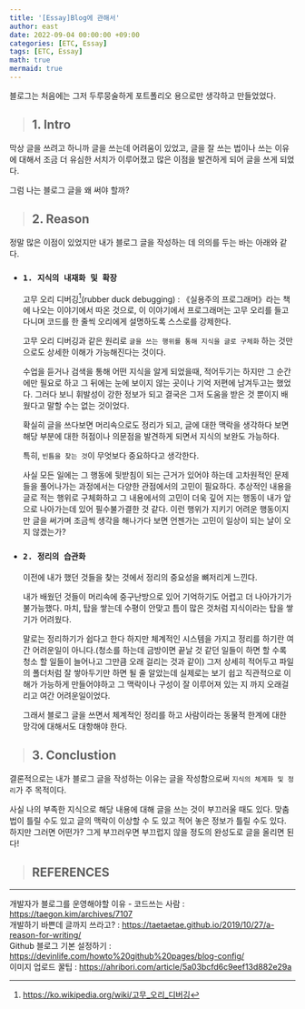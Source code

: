 ```yaml
---
title: '[Essay]Blog에 관해서'
author: east
date: 2022-09-04 00:00:00 +09:00
categories: [ETC, Essay]
tags: [ETC, Essay]
math: true
mermaid: true
---
```


블로그는 처음에는 그저 두루뭉술하게 포트폴리오 용으로만 생각하고 만들었었다.

> ## 1. Intro

막상 글을 쓰려고 하니까 글을 쓰는데 어려움이 있었고, 글을 잘 쓰는 법이나 쓰는 이유에 대해서 조금 더 유심한 서치가 이루어졌고 많은 이점을 발견하게 되어 글을 쓰게 되었다.

그럼 나는 블로그 글을 왜 써야 할까? 

> ## 2. Reason

정말 많은 이점이 있었지만 내가 블로그 글을 작성하는 데 의의를 두는 바는 아래와 같다.

- ### `1. 지식의 내재화 및 확장`
  
  고무 오리 디버깅[^1](rubber duck debugging)
  : 《실용주의 프로그래머》라는 책에 나오는 이야기에서 따온 것으로, 이 이야기에서 프로그래머는 고무 오리를 들고 다니며 코드를 한 줄씩 오리에게 설명하도록 스스로를 강제한다.  
  
  고무 오리 디버깅과 같은 원리로 `글을 쓰는 행위를 통해 지식을 글로 구체화` 하는 것만으로도 상세한 이해가 가능해진다는 것이다.
  
  수업을 듣거나 검색을 통해 어떤 지식을 알게 되었을때, 적어두기는 하지만 그 순간에만 필요로 하고 그 뒤에는 눈에 보이지 않는 곳이나 기억 저편에 남겨두고는 했었다. 그러다 보니 휘발성이 강한 정보가 되고 결국은 그저 도움을 받은 것 뿐이지 배웠다고 말할 수는 없는 것이었다.
  
  확실히 글을 쓰다보면 머리속으로도 정리가 되고, 글에 대한 맥락을 생각하다 보면 해당 부분에 대한 허점이나 의문점을 발견하게 되면서 지식의 보완도 가능하다. 
  
  특히, `빈틈을 찾는 것`이 무엇보다 중요하다고 생각한다.
  
  사실 모든 일에는 그 행동에 뒷받침이 되는 근거가 있어야 하는데 고차원적인 문제들을 풀어나가는 과정에서는 다양한 관점에서의 고민이 필요하다. 추상적인 내용을 글로 적는 행위로 구체화하고 그 내용에서의 고민이 더욱 깊어 지는 행동이 내가 앞으로 나아가는데 있어 필수불가결한 것 같다. 이런 행위가 지키기 어려운 행동이지만 글을 써가며 조금씩 생각을 해나가다 보면 언젠가는 고민이 일상이 되는 날이 오지 않겠는가?
  
- ### `2. 정리의 습관화`
    
  이전에 내가 했던 것들을 찾는 것에서 정리의 중요성을 뼈저리게 느낀다.

  내가 배웠던 것들이 머리속에 중구난방으로 있어 기억하기도 어렵고 더 나아가기가 불가능했다. 마치, 탑을 쌓는데 수평이 안맞고 틈이 많은 것처럼 지식이라는 탑을 쌓기가 어려웠다.

  말로는 정리하기가 쉽다고 한다 하지만 체계적인 시스템을 가지고 정리를 하기란 여간 어려운일이 아니다.(청소를 하는데 금방이면 끝날 것 같던 일들이 하면 할 수록 청소 할 일들이 늘어나고 그만큼 오래 걸리는 것과 같이) 그저 상세히 적어두고 파일의 폴더처럼 잘 쌓아두기만 하면 될 줄 알았는데 실제로는 보기 쉽고 직관적으로 이해가 가능하게 만들어야하고 그 맥락이나 구성이 잘 이루어져 있는 지 까지 오래걸리고 여간 어려운일이었다. 

  그래서 블로그 글을 쓰면서 체계적인 정리를 하고 사람이라는 동물적 한계에 대한 망각에 대해서도 대항해야 한다.

  
> ## 3. Conclustion

결론적으로는 내가 블로그 글을 작성하는 이유는 글을 작성함으로써 `지식의 체계화 및 정리`가 주 목적이다.

사실 나의 부족한 지식으로 해당 내용에 대해 글을 쓰는 것이 부끄러울 때도 있다.
맞춤법이 틀릴 수도 있고 글의 맥락이 이상할 수 도 있고 적어 놓은 정보가 틀릴 수도 있다. 하지만 그러면 어떤가? 그게 부끄러우면 부끄럽지 않을 정도의 완성도로 글을 올리면 된다!

> ## REFERENCES

---
개발자가 블로그를 운영해야할 이유 - 코드쓰는 사람 : https://taegon.kim/archives/7107  
개발하기 바쁜데 글까지 쓰라고? : https://taetaetae.github.io/2019/10/27/a-reason-for-writing/  
Github 블로그 기본 설정하기 : https://devinlife.com/howto%20github%20pages/blog-config/  
이미지 업로드 꿀팁 : https://ahribori.com/article/5a03bcfd6c9eef13d882e29a

[^1]: https://ko.wikipedia.org/wiki/고무_오리_디버깅